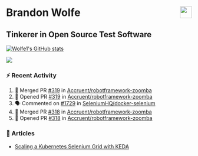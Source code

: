 Brandon Wolfe <a href="https://www.linkedin.com/in/brandon-wolfe1" target="_blank" rel="noreferrer"><img src="https://raw.githubusercontent.com/danielcranney/readme-generator/main/public/icons/socials/linkedin.svg" width="32" height="32" align="right"/></a>
==============================
Tinkerer in Open Source Test Software
-----------------------------

<p align="left"><a href="http://www.github.com/Wolfe1"><img src="https://github-readme-stats.vercel.app/api?username=Wolfe1&show_icons=true&hide=&count_private=true&title_color=0891b2&text_color=ffffff&icon_color=0891b2&bg_color=1c1917&hide_border=true&show_icons=true" alt="Wolfe1's GitHub stats" /></a></p>
<p align="left"><a href="http://www.github.com/Wolfe1"><img src="https://github-readme-streak-stats.herokuapp.com/?user=Wolfe1&stroke=ffffff&background=1c1917&ring=0891b2&fire=0891b2&currStreakNum=ffffff&currStreakLabel=0891b2&sideNums=ffffff&sideLabels=ffffff&dates=ffffff&hide_border=true" /></a></p>

### :zap: Recent Activity
<!--START_SECTION:activity-->
1. 🎉 Merged PR [#319](https://github.com/Accruent/robotframework-zoomba/pull/319) in [Accruent/robotframework-zoomba](https://github.com/Accruent/robotframework-zoomba)
2. 💪 Opened PR [#319](https://github.com/Accruent/robotframework-zoomba/pull/319) in [Accruent/robotframework-zoomba](https://github.com/Accruent/robotframework-zoomba)
3. 🗣 Commented on [#1729](https://github.com/SeleniumHQ/docker-selenium/issues/1729) in [SeleniumHQ/docker-selenium](https://github.com/SeleniumHQ/docker-selenium)
4. 🎉 Merged PR [#318](https://github.com/Accruent/robotframework-zoomba/pull/318) in [Accruent/robotframework-zoomba](https://github.com/Accruent/robotframework-zoomba)
5. 💪 Opened PR [#318](https://github.com/Accruent/robotframework-zoomba/pull/318) in [Accruent/robotframework-zoomba](https://github.com/Accruent/robotframework-zoomba)
<!--END_SECTION:activity-->

### :newspaper: Articles
- [Scaling a Kubernetes Selenium Grid with KEDA](https://www.linkedin.com/pulse/scaling-kubernetes-selenium-grid-keda-brandon-wolfe)
